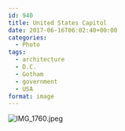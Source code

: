 ```yaml
---
id: 940
title: United States Capitol
date: 2017-06-16T06:02:40+00:00
categories: 
  - Photo
tags:
  - architecture
  - D.C.
  - Gotham
  - government
  - USA
format: image
---
```

![IMG_1760.jpeg](https://claycarson.net/wp-content/uploads/2017/06/IMG_1760.jpeg)